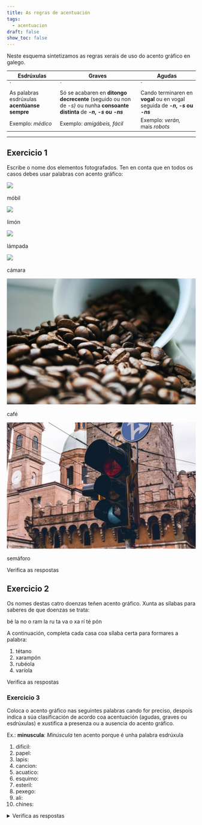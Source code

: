 ```yaml
---
title: As regras de acentuación
tags:
  - acentuacion
draft: false
show_toc: false
---
```

Neste esquema sintetizamos as regras xerais de uso do acento gráfico en galego.

| Esdrúxulas                                                               | Graves                                                                                                                           | Agudas                                                                          |
| ------------------------------------------------------------------------ | -------------------------------------------------------------------------------------------------------------------------------- | ------------------------------------------------------------------------------- |
| <e-tag color=2>´</e-tag><e-tag color=1>*</e-tag><e-tag color=1>*</e-tag> | <e-tag color=1>*</e-tag><e-tag color=2>´</e-tag><e-tag color=1>*</e-tag>                                                         | <e-tag color=1>*</e-tag><e-tag color=1>*</e-tag><e-tag color=2>´</e-tag>        |
| As palabras esdrúxulas **acentúanse sempre**                             | Só se acabaren en **ditongo decrecente** (seguido ou non de *\-s)* ou nunha **consoante distinta** de ***\-n*, *\-s* ou *\-ns*** | Cando terminaren en **vogal** ou en vogal seguida de ***\-n*, *\-s* ou *\-ns*** |
| Exemplo: *médico*                                                        | Exemplo: *amigábeis,* *fácil*                                                                                                    | Exemplo: *verán,* mais *robots*                                                 |

- - -

## Exercicio 1

Escribe o nome dos elementos fotografados. Ten en conta que en todos os casos
debes usar palabras con acento gráfico:

![](/img/móbil.jpg)

<e-answer> móbil </e-answer>

![](/img/limón.jpg)

<e-answer> limón </e-answer>

![](/img/lámpada.jpg)

<e-answer> lámpada </e-answer>

![](/img/cámara.jpg)

<e-answer> cámara </e-answer>

![](/img/café.jpg)

<e-answer> café </e-answer>

![](/img/semáforo.jpg)

<e-answer> semáforo </e-answer>

<e-validate>Verifica as respostas</e-validate>

## Exercicio 2

Os nomes destas catro doenzas teñen acento gráfico. Xunta as sílabas para saberes de que doenzas se trata:

<e-layout>
<e-tag color=3>bé</e-tag>
<e-tag color=4>la</e-tag>
<e-tag color=1>no</e-tag>
<e-tag color=4>o</e-tag>
<e-tag color=2>ram</e-tag>
<e-tag color=3>la</e-tag>
<e-tag color=3>ru</e-tag>
<e-tag color=1>ta</e-tag>
<e-tag color=4>va</e-tag>
<e-tag color=3>o</e-tag>
<e-tag color=2>xa</e-tag>
<e-tag color=4>rí</e-tag>
<e-tag color=1>té</e-tag>
<e-tag color=2>pón</e-tag>

</e-layout>

A continuación, completa cada casa coa sílaba certa para formares a palabra:
1. <e-tag color=1><e-answer>té</e-answer></e-tag><e-tag color=1><e-answer>ta</e-answer></e-tag><e-tag color=1><e-answer>no</e-answer></e-tag>
2. <e-tag color=2><e-answer>xa</e-answer></e-tag><e-tag color=2><e-answer>ram</e-answer></e-tag><e-tag color=2><e-answer>pón</e-answer></e-tag>
3. <e-tag color=3><e-answer>ru</e-answer></e-tag><e-tag color=3><e-answer>bé</e-answer></e-tag><e-tag color=3><e-answer>o</e-answer></e-tag><e-tag color=3><e-answer>la</e-answer></e-tag>
4. <e-tag color=4><e-answer>va</e-answer></e-tag><e-tag color=4><e-answer>rí</e-answer></e-tag><e-tag color=4><e-answer>o</e-answer></e-tag><e-tag color=4><e-answer>la</e-answer></e-tag>

<e-validate>Verifica as respostas</e-validate>

### Exercicio 3

Coloca o acento gráfico nas seguintes palabras cando for preciso, despois indica a
súa clasificación de acordo coa acentuación (agudas, graves ou esdrúxulas) e
xustifica a presenza ou a ausencia do acento gráfico.

Ex.: **minuscula**: *Minúscula* ten acento porque é unha palabra esdrúxula

1. dificil:
2. papel:
3. lapis:
4. cancion:
5. acuatico:
6. esquimo:
7. esteril:
8. pexego:
9. ali:
10. chines:

<details> <summary>Verifica as respostas</summary>

1. **difícil**: *Difícil* ten acento porque é unha palabra grave que acaba en consoante *\-l.*
2. **papel**: *Papel* non se acentúa porque é unha palabra aguda que acaba nunha consoante diferente de *\-n, -s* ou *\-ns.* 
3. **lapis**: *Lapis* non ten acento gráfico porque é unha palabra grave que acaba en consoante *\-s.*
4. **canción**: *Canción* acentúase porque é unha palabra aguda que acaba en *\-n.*
5. **acuático**: *Acuático* ten acento porque é unha palabra esdrúxula.
6. **esquimó**: *Esquimó* acentúase porque é unha palabra aguda terminada en vogal.
7. **estéril**: *Estéril* ten acento porque é unha palabra grave que termina en consoante *\-l.*
8. **pexego**: *Pexego* non se acentúa porque é unha palabra grave que acaba en vogal. 
9. **alí**: *Alí* ten acento porque é unha palabra aguda que acaba en vogal. 
10. **chinés**: *Chinés* acentúase porque é unha palabra aguda que acaba en consoante *\-s.*

</details>
